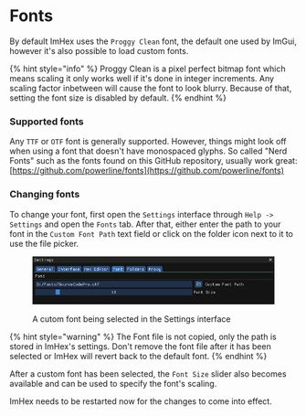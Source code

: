 # Fonts

By default ImHex uses the `Proggy Clean` font, the default one used by ImGui, however it's also possible to load custom fonts.

{% hint style="info" %}
Proggy Clean is a pixel perfect bitmap font which means scaling it only works well if it's done in integer increments. Any scaling factor inbetween will cause the font to look blurry. Because of that, setting the font size is disabled by default.
{% endhint %}

### Supported fonts

Any `TTF` or `OTF` font is generally supported. However, things might look off when using a font that doesn't have monospaced glyphs. So called "Nerd Fonts" such as the fonts found on this GitHub repository, usually work great: [https://github.com/powerline/fonts](https://github.com/powerline/fonts)

### Changing fonts

To change your font, first open the `Settings` interface through `Help -> Settings` and open the `Fonts` tab. After that, either enter the path to your font in the `Custom Font Path` text field or click on the folder icon next to it to use the file picker.

<figure><img src="../.gitbook/assets/common/fonts_settings.png" alt=""><figcaption><p>A cutom font being selected in the Settings interface</p></figcaption></figure>

{% hint style="warning" %}
The Font file is not copied, only the path is stored in ImHex's settings. Don't remove the font file after it has been selected or ImHex will revert back to the default font.
{% endhint %}

After a custom font has been selected, the `Font Size` slider also becomes available and can be used to specify the font's scaling.

ImHex needs to be restarted now for the changes to come into effect.
